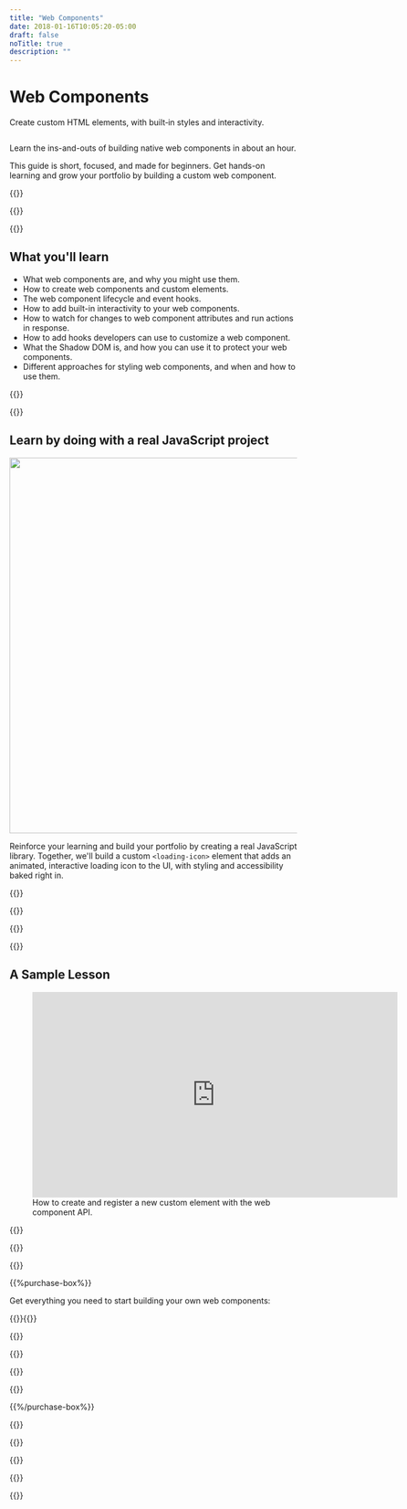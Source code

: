 ```yaml
---
title: "Web Components"
date: 2018-01-16T10:05:20-05:00
draft: false
noTitle: true
description: ""
---
```


<h1 class="no-padding-top no-margin-bottom h5 text-sans">Web Components</h1>
<p><span class="text-xlarge text-serif">Create custom HTML elements, with built&#8209;in styles and&nbsp;interactivity.</span></p>

<img class="img-center img-hero" alt="" src="/img/guides/web-components.png">

<span class="text-large">Learn the ins-and-outs of building native web components in about an hour.</span>

This guide is short, focused, and made for beginners. Get hands-on learning and grow your portfolio by building a custom web component.

{{<cta for="guide">}}

<div class="padding-bottom-small">{{<pricing-link>}}</div>

{{<used-by>}}

## What you'll learn

- What web components are, and why you might use them.
- How to create web components and custom elements.
- The web component lifecycle and event hooks.
- How to add built-in interactivity to your web components.
- How to watch for changes to web component attributes and run actions in response.
- How to add hooks developers can use to customize a web component.
- What the Shadow DOM is, and how you can use it to protect your web components.
- Different approaches for styling web components, and when and how to use them.

{{<formats>}}

{{<testimonial-group group="learn">}}

## Learn by doing with a real JavaScript project

<p class="no-margin-bottom"><img src="/img/projects/web-components.png" alt="" width="1080" height="658" class="no-margin-bottom img-center"></p>

Reinforce your learning and build your portfolio by creating a real JavaScript library. Together, we'll build a custom `<loading-icon>` element that adds an animated, interactive loading icon to the UI, with styling and accessibility baked right in.

{{<bonuses>}}

{{<pricing-link>}}

{{<testimonial-group group="slack">}}

{{<skills>}}

## A Sample Lesson

<figure>
	<iframe class="no-margin-bottom" src="https://player.vimeo.com/video/719983458?h=32d8fd4b8d" width="640" height="360" frameborder="0" allow="autoplay; fullscreen; picture-in-picture" allowfullscreen></iframe>
	<figcaption>How to create and register a new custom element with the web component API.</figcaption>
</figure>

{{<sample>}}

{{<money-back>}}

{{<cta for="bio">}}

{{%purchase-box%}}

Get everything you need to start building your own web components:

{{<purchase-summary>}}{{</purchase-summary>}}

{{<cta for="guide-buy">}}

{{<purchase-link product="webComponents">}}

{{<purchase-upsell upsell="expert">}}

{{<sales-numbers>}}

{{%/purchase-box%}}

{{<testimonial-group group="purchase">}}

{{<faq>}}

{{<pricing-link>}}

{{<testimonial-group group="faq">}}

{{<not-ready-yet>}}
